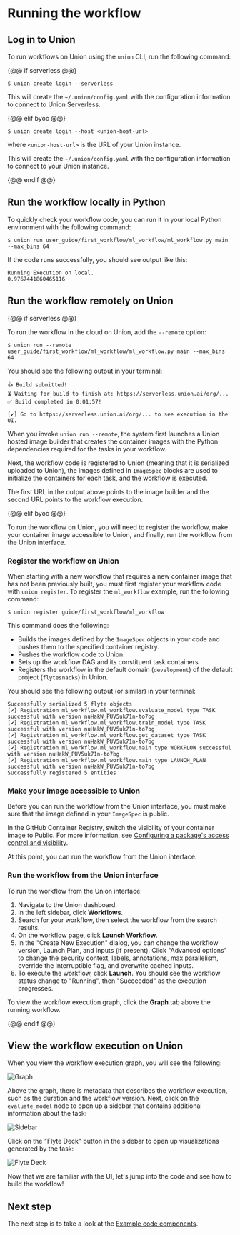 # Running the workflow

## Log in to Union

To run workflows on Union using the `union` CLI, run the following command:

{@@ if serverless @@}

```{code-block} shell
$ union create login --serverless
```
This will create the `~/.union/config.yaml` with the configuration information to connect to Union Serverless.

{@@ elif byoc @@}

```{code-block} shell
$ union create login --host <union-host-url>
```

where `<union-host-url>` is the URL of your Union instance.

This will create the `~/.union/config.yaml` with the configuration information to connect to your Union instance.

{@@ endif @@}

## Run the workflow locally in Python

To quickly check your workflow code, you can run it in your local Python environment with the following command:

```{code-block} shell
$ union run user_guide/first_workflow/ml_workflow/ml_workflow.py main --max_bins 64
```

If the code runs successfully, you should see output like this:

```{code-block} shell
Running Execution on local.
0.9767441860465116
```

## Run the workflow remotely on Union

{@@ if serverless @@}

To run the workflow in the cloud on Union, add the `--remote` option:

```{code-block} shell
$ union run --remote user_guide/first_workflow/ml_workflow/ml_workflow.py main --max_bins 64
```

You should see the following output in your terminal:

```{code-block} shell
👍 Build submitted!
⏳ Waiting for build to finish at: https://serverless.union.ai/org/...
✅ Build completed in 0:01:57!

[✔] Go to https://serverless.union.ai/org/... to see execution in the UI.
```

When you invoke `union run --remote`, the system first launches a Union hosted image builder that creates the container images with the Python dependencies required for the tasks in your workflow.

Next, the workflow code is registered to Union (meaning that it is serialized uploaded to Union),
the images defined in `ImageSpec` blocks are used to initialize the containers for each task, and the workflow is executed.

The first URL in the output above points to the image builder and the second URL points to the workflow execution.

{@@ elif byoc @@}

To run the workflow on Union, you will need to register the workflow, make your container image accessible to Union, and finally, run the workflow from the Union interface.

### Register the workflow on Union

When starting with a new workflow that requires a new container image that has not been previously built, you must first register your workflow code with `union register`. To register the `ml_workflow` example, run the following command:

```{code-block} shell
$ union register guide/first_workflow/ml_workflow
```

This command does the following:

* Builds the images defined by the `ImageSpec` objects in your code and pushes them to the specified container registry.
* Pushes the workflow code to Union.
* Sets up the workflow DAG and its constituent task containers.
* Registers the workflow in the default domain (`development`) of the default project (`flytesnacks`) in Union.

You should see the following output (or similar) in your terminal:

```{code-block} shell
Successfully serialized 5 flyte objects
[✔] Registration ml_workflow.ml_workflow.evaluate_model type TASK successful with version nuHakW_PUV5uk71n-to7bg
[✔] Registration ml_workflow.ml_workflow.train_model type TASK successful with version nuHakW_PUV5uk71n-to7bg
[✔] Registration ml_workflow.ml_workflow.get_dataset type TASK successful with version nuHakW_PUV5uk71n-to7bg
[✔] Registration ml_workflow.ml_workflow.main type WORKFLOW successful with version nuHakW_PUV5uk71n-to7bg
[✔] Registration ml_workflow.ml_workflow.main type LAUNCH_PLAN successful with version nuHakW_PUV5uk71n-to7bg
Successfully registered 5 entities
```

### Make your image accessible to Union

Before you can run the workflow from the Union interface, you must make sure that the image defined in your `ImageSpec` is public.

In the GitHub Container Registry, switch the visibility of your container image to Public. For more information, see [Configuring a package's access control and visibility](https://docs.github.com/en/packages/learn-github-packages/configuring-a-packages-access-control-and-visibility.md#about-inheritance-of-access-permissions-and-visibility).

At this point, you can run the workflow from the Union interface.

### Run the workflow from the Union interface

To run the workflow from the Union interface:

1. Navigate to the Union dashboard.
2. In the left sidebar, click **Workflows**.
3. Search for your workflow, then select the workflow from the search results.
4. On the workflow page, click **Launch Workflow**.
5. In the "Create New Execution" dialog, you can change the workflow version, Launch Plan, and inputs (if present). Click "Advanced options" to change the security context, labels, annotations, max parallelism, override the interruptible flag, and overwrite cached inputs.
6. To execute the workflow, click **Launch**. You should see the workflow status change to "Running", then "Succeeded" as the execution progresses.

To view the workflow execution graph, click the **Graph** tab above the running workflow.

{@@ endif @@}

## View the workflow execution on Union

When you view the workflow execution graph, you will see the following:

![Graph](/_static/images/user-guide/first-workflow/running-the-workflow/graph.png)

Above the graph, there is metadata that describes the workflow execution, such as the
duration and the workflow version. Next, click on the `evaluate_model` node to open up a
sidebar that contains additional information about the task:

![Sidebar](/_static/images//user-guide/first-workflow/running-the-workflow/sidebar.png)

Click on the "Flyte Deck" button in the sidebar to open up visualizations generated
by the task:

![Flyte Deck](/_static/images//user-guide/first-workflow/running-the-workflow/flyte-deck.png)

Now that we are familiar with the UI, let's jump into the code and see how to build the
workflow!

## Next step

The next step is to take a look at the [Example code components](example-code-components).
